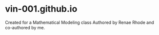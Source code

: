 # vin-001.github.io
Created for a Mathematical Modeling class
Authored by Renae Rhode and co-authored by me.

